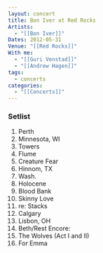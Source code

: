 ```yaml
---
layout: concert
title: Bon Iver at Red Rocks
Artists:
  - "[[Bon Iver]]"
Dates: 2012-05-31
Venue: "[[Red Rocks]]"
With me:
  - "[[Guri Venstad]]"
  - "[[Andrew Hagen]]"
tags:
  - concerts
categories:
  - "[[Concerts]]"
---
```


### Setlist
1. Perth
2. Minnesota, WI
3. Towers
4. Flume
5. Creature Fear
6. Hinnom, TX
7. Wash.
8. Holocene
9. Blood Bank
10. Skinny Love
11. re: Stacks
12. Calgary
13. Lisbon, OH
14. Beth/Rest
Encore:
15. The Wolves (Act I and II)
16. For Emma
